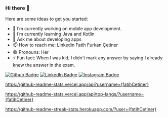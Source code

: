 ### Hi there 👋


Here are some ideas to get you started:

- 🔭 I’m currently working on mobile app development.
- 🌱 I’m currently learning Java and Kotlin
- 💬 Ask me about developing apps
- 📫 How to reach me: Linkedin Fatih Furkan Çetiner
- 😄 Pronouns: Her
- ⚡ Fun fact: When I was kid, I didn't mark any answer by saying I already knew the answer in the exam.

[![Github Badge](https://img.shields.io/badge/-Github-000?style=quare&labelColor=000&logo=Github&logoColor=white&link=link)](link)
[![LinkedIn Badge](https://img.shields.io/badge/LinkedIn-0077B5?style=for-the-badge&logo=linkedin&logoColor=white&link=link)](link)
[![Instagram Badge](https://img.shields.io/badge/-Instagram-C13584?style=flat-quare&labelColor=C13584&logo=instagram&logoColor=white&link=link)](link)


https://github-readme-stats.vercel.app/api?username={fatihCetiner}

https://github-readme-stats.vercel.app/api/top-langs/?username={fatihCetiner}

https://github-readme-streak-stats.herokuapp.com/?user={fatihCetiner}

<!--
![Github stats 1](https://github-readme-stats.vercel.app/api?username=kullanıcıadınız&show_icons=true&theme=gradient)
-->
